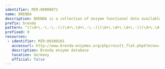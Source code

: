 ```yaml
---
identifier: MIR:00000071
name: BRENDA
description: BRENDA is a collection of enzyme functional data available to the scientific community. Data on enzyme function are extracted directly from the primary literature The database covers information on classification and nomenclature, reaction and specificity, functional parameters, occurrence, enzyme structure and stability, mutants and enzyme engineering, preparation and isolation, the application of enzymes, and ligand-related data.
prefix: brenda
pattern: ^((\d+\.-\.-\.-)|(\d+\.\d+\.-\.-)|(\d+\.\d+\.\d+\.-)|(\d+\.\d+\.\d+\.\d+))$
prefixed: 0
resources:
 - identifier: MIR:00100101
   accessurl: http://www.brenda-enzymes.org/php/result_flat.php4?ecno=
   description: Brenda enzyme database
   location: Germany
   official: false
---
```

